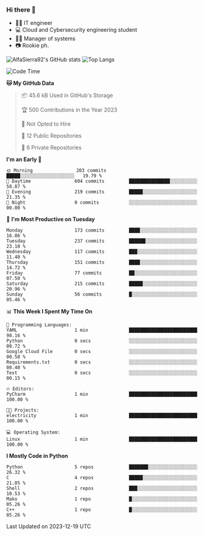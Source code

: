### Hi there 👋
- 👨‍💻 IT engineer
- 💻 Cloud and Cybersecurity engineering student
- 👨‍💼 Manager of systems
- 📷 Rookie ph.


![AlfaSierra92's GitHub stats](https://github-readme-stats.vercel.app/api?username=AlfaSierra92&theme=nord)
![Top Langs](https://github-readme-stats.vercel.app/api/top-langs/?username=AlfaSierra92&theme=nord&layout=compact)

<!--START_SECTION:waka-->
![Code Time](http://img.shields.io/badge/Code%20Time-37%20hrs%2056%20mins-blue)

**🐱 My GitHub Data** 

> 📦 45.6 kB Used in GitHub's Storage 
 > 
> 🏆 500 Contributions in the Year 2023
 > 
> 🚫 Not Opted to Hire
 > 
> 📜 12 Public Repositories 
 > 
> 🔑 6 Private Repositories 
 > 
**I'm an Early 🐤** 

```text
🌞 Morning                203 commits         █████░░░░░░░░░░░░░░░░░░░░   19.79 % 
🌆 Daytime                604 commits         ███████████████░░░░░░░░░░   58.87 % 
🌃 Evening                219 commits         █████░░░░░░░░░░░░░░░░░░░░   21.35 % 
🌙 Night                  0 commits           ░░░░░░░░░░░░░░░░░░░░░░░░░   00.00 % 
```
📅 **I'm Most Productive on Tuesday** 

```text
Monday                   173 commits         ████░░░░░░░░░░░░░░░░░░░░░   16.86 % 
Tuesday                  237 commits         ██████░░░░░░░░░░░░░░░░░░░   23.10 % 
Wednesday                117 commits         ███░░░░░░░░░░░░░░░░░░░░░░   11.40 % 
Thursday                 151 commits         ████░░░░░░░░░░░░░░░░░░░░░   14.72 % 
Friday                   77 commits          ██░░░░░░░░░░░░░░░░░░░░░░░   07.50 % 
Saturday                 215 commits         █████░░░░░░░░░░░░░░░░░░░░   20.96 % 
Sunday                   56 commits          █░░░░░░░░░░░░░░░░░░░░░░░░   05.46 % 
```


📊 **This Week I Spent My Time On** 

```text
💬 Programming Languages: 
YAML                     1 min               █████████████████████████   98.16 % 
Python                   0 secs              ░░░░░░░░░░░░░░░░░░░░░░░░░   00.72 % 
Google Cloud File        0 secs              ░░░░░░░░░░░░░░░░░░░░░░░░░   00.58 % 
Requirements.txt         0 secs              ░░░░░░░░░░░░░░░░░░░░░░░░░   00.40 % 
Text                     0 secs              ░░░░░░░░░░░░░░░░░░░░░░░░░   00.15 % 

🔥 Editors: 
PyCharm                  1 min               █████████████████████████   100.00 % 

🐱‍💻 Projects: 
electricity              1 min               █████████████████████████   100.00 % 

💻 Operating System: 
Linux                    1 min               █████████████████████████   100.00 % 
```

**I Mostly Code in Python** 

```text
Python                   5 repos             ███████░░░░░░░░░░░░░░░░░░   26.32 % 
C                        4 repos             █████░░░░░░░░░░░░░░░░░░░░   21.05 % 
Shell                    2 repos             ███░░░░░░░░░░░░░░░░░░░░░░   10.53 % 
Mako                     1 repo              █░░░░░░░░░░░░░░░░░░░░░░░░   05.26 % 
C++                      1 repo              █░░░░░░░░░░░░░░░░░░░░░░░░   05.26 % 
```




 Last Updated on 2023-12-19 UTC
<!--END_SECTION:waka-->

<!--
**AlfaSierra92/AlfaSierra92** is a ✨ _special_ ✨ repository because its `README.md` (this file) appears on your GitHub profile.

Here are some ideas to get you started:

- 🔭 I’m currently working on ...
- 🌱 I’m currently learning ...
- 👯 I’m looking to collaborate on ...
- 🤔 I’m looking for help with ...
- 💬 Ask me about ...
- 📫 How to reach me: ...
- 😄 Pronouns: ...
- ⚡ Fun fact: ...
-->
